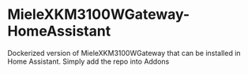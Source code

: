# MieleXKM3100WGateway-HomeAssistant
Dockerized version of MieleXKM3100WGateway that can be installed in Home Assistant. Simply add the repo into Addons

